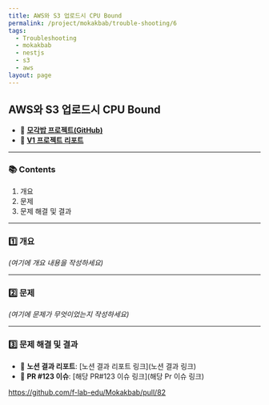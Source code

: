 ```yaml
---
title: AWS와 S3 업로드시 CPU Bound
permalink: /project/mokakbab/trouble-shooting/6
tags:
  - Troubleshooting
  - mokakbab
  - nestjs
  - s3
  - aws
layout: page
---
```


## AWS와 S3 업로드시 CPU Bound

- 🐙 **[모각밥 프로젝트(GitHub)](https://github.com/f-lab-edu/Mokakbab)** 
- 📑 [**V1 프로젝트 리포트**](https://curvy-wood-aa3.notion.site/V1-192135d46c8f803caaa6f10c2faeb4b2?pvs=4) 

---

### 📚 Contents

1. 개요
2. 문제
3. 문제 해결 및 결과

---

### 1️⃣ 개요

_(여기에 개요 내용을 작성하세요)_

---

### 2️⃣ 문제

_(여기에 문제가 무엇이었는지 작성하세요)_

---

### 3️⃣ 문제 해결 및 결과

- 📘 **노션 결과 리포트**: [노션 결과 리포트 링크](노션 결과 링크)
- 🔗 **PR #123 이슈**: [해당 PR#123 이슈 링크](해당 Pr 이슈 링크)

https://github.com/f-lab-edu/Mokakbab/pull/82

